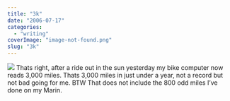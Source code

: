 ```yaml
---
title: "3k"
date: "2006-07-17"
categories: 
  - "writing"
coverImage: "image-not-found.png"
slug: "3k"
---
```


[![](images/191493691_ec30c23a00_m.jpg)](http://flickr.com/photos/70011121@N00/191493691 "3k") Thats right, after a ride out in the sun yesterday my bike computer now reads 3,000 miles. Thats 3,000 miles in just under a year, not a record but not bad going for me. BTW That does not include the 800 odd miles I’ve done on my Marin.

